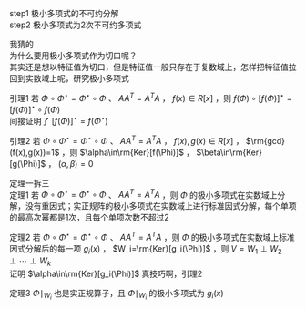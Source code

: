 step1 极小多项式的不可约分解  
step2 极小多项式为2次不可约多项式  
  
我猜的  
为什么要用极小多项式作为切口呢？  
其实还是想以特征值为切口，但是特征值一般只存在于复数域上，怎样把特征值拉回到实数域上呢，研究极小多项式  
  
引理1 若 $\Phi\circ\Phi^\star=\Phi^\star\circ\Phi$ 、 $AA^T=A^TA$ ， $f(x)\in R[x]$ ，则 $f(\Phi)\circ [f(\Phi)]^\star=[f(\Phi)]^\star\circ f(\Phi)$  
间接证明了 $[f(\Phi)]^\star=f(\Phi^\star)$  
  
引理2 若 $\Phi\circ\Phi^\star=\Phi^\star\circ\Phi$ 、 $AA^T=A^TA$ ， $f(x),g(x)\in R[x]$ ， $\rm{gcd}(f(x),g(x))=1$ ，则 $\alpha\in\rm{Ker}[f(\Phi)]$ ， $\beta\in\rm{Ker}[g(\Phi)]$ ， $(\alpha,\beta)=0$  
  
定理一拆三  
定理1 若 $\Phi\circ\Phi^\star=\Phi^\star\circ\Phi$ 、 $AA^T=A^TA$ ，则 $\Phi$ 的极小多项式在实数域上分解，没有重因式；实正规阵的极小多项式在实数域上进行标准因式分解，每个单项的最高次幂都是1次，且每个单项次数不超过2  
  
定理2 若 $\Phi\circ\Phi^\star=\Phi^\star\circ\Phi$ 、 $AA^T=A^TA$ ，则 $\Phi$ 的极小多项式在实数域上标准因式分解后的每一项 $g_i(x)$ ， $W_i=\rm{Ker}[g_i(\Phi)]$ ，则 $V=W_1\perp W_2\perp\cdots\perp W_k$  
证明 $\alpha\in\rm{Ker}[g_i(\Phi)]$ 真技巧啊，引理2  
  
定理3  $\Phi\mid_{W_i}$ 也是实正规算子，且 $\Phi\mid_{W_i}$ 的极小多项式为 $g_i(x)$  

